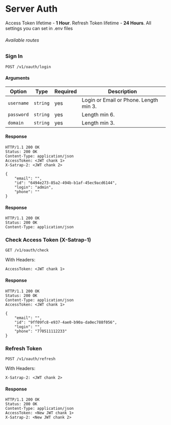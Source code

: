 # Server Auth

Access Token lifetime - **1 Hour**.
Refresh Token lifetime - **24 Hours**.
All settings you can set in .env files

###### Available routes
### Sign In
```
POST /v1/oauth/login
```

#### Arguments

| Option            | Type     | Required | Description                                |
|-------------------|----------|----------|--------------------------------------------|
| `username`           | `string` | yes      | Login or Email or Phone. Length min 3.     |
| `password`        | `string` | yes      | Length min 6.                              |
| `domain`        | `string` | yes      | Length min 3.                              |

#### Response

    HTTP/1.1 200 OK
    Status: 200 OK
    Content-Type: application/json
    AccessToken: <JWT chank 1>
    X-Satrap-2: <JWT chank 2>

```
{
    "email": "",
    "id": "6494e273-85a2-494b-b1af-45ec9acd6144",
    "login": "admin",
    "phone": ""
}
```

#### Response

    HTTP/1.1 200 OK
    Status: 200 OK
    Content-Type: application/json


### Check Access Token (X-Satrap-1)

```
GET /v1/oauth/check
```

With Headers:

```
AccessToken: <JWT chank 1>
```

#### Response

    HTTP/1.1 200 OK
    Status: 200 OK
    Content-Type: application/json
    AccessToken: <JWT chank 1>

```
{
    "email": "",
    "id": "9ff09fc8-e937-4ae0-b90a-da0ec788f056",
    "login": "",
    "phone": "770511112233"
}
```

### Refresh Token

```
POST /v1/oauth/refresh
```

With Headers:

```
X-Satrap-2: <JWT chank 2>
```

#### Response

    HTTP/1.1 200 OK
    Status: 200 OK
    Content-Type: application/json
    AccessToken: <New JWT chank 1>
    X-Satrap-2: <New JWT chank 2>
